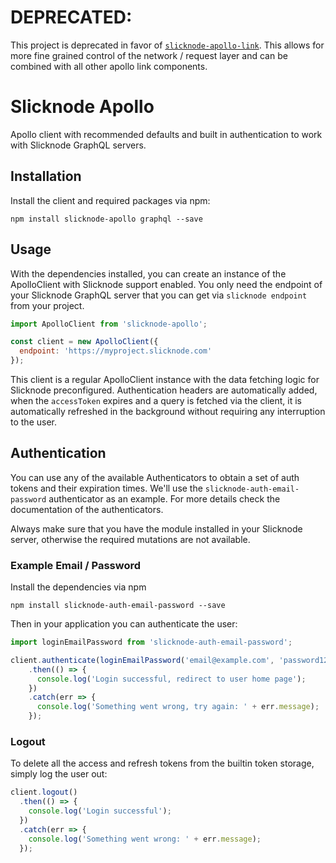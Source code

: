 # DEPRECATED: 

This project is deprecated in favor of [`slicknode-apollo-link`](https://github.com/slicknode/slicknode-apollo-link).
This allows for more fine grained control of the network / request layer and can be combined
with all other apollo link components. 


# Slicknode Apollo

Apollo client with recommended defaults and built in authentication to work with
Slicknode GraphQL servers. 


## Installation

Install the client and required packages via npm:

    npm install slicknode-apollo graphql --save


## Usage

With the dependencies installed, you can create an instance of the ApolloClient with Slicknode
support enabled. You only need the endpoint of your Slicknode GraphQL server that you can
get via `slicknode endpoint` from your project. 

```javascript
import ApolloClient from 'slicknode-apollo';

const client = new ApolloClient({
  endpoint: 'https://myproject.slicknode.com'
});
```

This client is a regular ApolloClient instance with the data fetching logic for Slicknode
preconfigured. Authentication headers are automatically added, when the `accessToken` expires
and a query is fetched via the client, it is automatically refreshed in the background
without requiring any interruption to the user. 


## Authentication

You can use any of the available Authenticators to obtain a set of auth tokens and their expiration
times. We'll use the `slicknode-auth-email-password` authenticator as an example. For more details
check the documentation of the authenticators.

Always make sure that you have the module installed in your Slicknode server, otherwise the required
mutations are not available. 


### Example Email / Password

Install the dependencies via npm

    npm install slicknode-auth-email-password --save

Then in your application you can authenticate the user:

```javascript
import loginEmailPassword from 'slicknode-auth-email-password';

client.authenticate(loginEmailPassword('email@example.com', 'password123'))
    .then(() => {
      console.log('Login successful, redirect to user home page');
    })
    .catch(err => {
      console.log('Something went wrong, try again: ' + err.message);
    });
```

### Logout

To delete all the access and refresh tokens from the builtin token storage, simply log the user out:

```javascript
client.logout()
  .then(() => {
    console.log('Login successful');
  })
  .catch(err => {
    console.log('Something went wrong: ' + err.message);
  });
```

